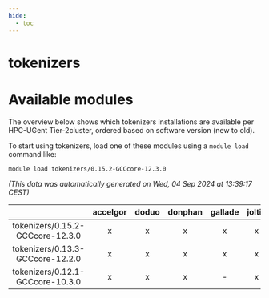 ```yaml
---
hide:
  - toc
---
```


tokenizers
==========

# Available modules


The overview below shows which tokenizers installations are available per HPC-UGent Tier-2cluster, ordered based on software version (new to old).

To start using tokenizers, load one of these modules using a `module load` command like:

```shell
module load tokenizers/0.15.2-GCCcore-12.3.0
```

*(This data was automatically generated on Wed, 04 Sep 2024 at 13:39:17 CEST)*  

| |accelgor|doduo|donphan|gallade|joltik|shinx|skitty|
| :---: | :---: | :---: | :---: | :---: | :---: | :---: | :---: |
|tokenizers/0.15.2-GCCcore-12.3.0|x|x|x|x|x|x|x|
|tokenizers/0.13.3-GCCcore-12.2.0|x|x|x|x|x|-|x|
|tokenizers/0.12.1-GCCcore-10.3.0|x|x|x|-|x|-|x|
